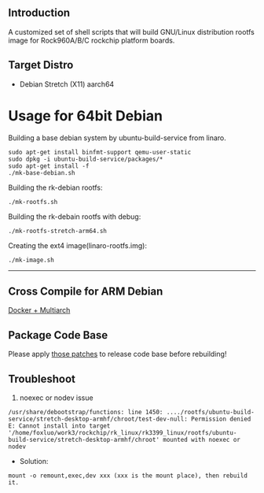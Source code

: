 ## Introduction

A customized set of shell scripts that will build GNU/Linux distribution rootfs image for Rock960A/B/C rockchip platform boards.

## Target Distro
* Debian Stretch (X11) aarch64

# Usage for 64bit Debian
Building a base debian system by ubuntu-build-service from linaro.

	sudo apt-get install binfmt-support qemu-user-static
	sudo dpkg -i ubuntu-build-service/packages/*
	sudo apt-get install -f
	./mk-base-debian.sh

Building the rk-debian rootfs:

	./mk-rootfs.sh

Building the rk-debain rootfs with debug:

	./mk-rootfs-stretch-arm64.sh

Creating the ext4 image(linaro-rootfs.img):

	./mk-image.sh
---

## Cross Compile for ARM Debian

[Docker + Multiarch](http://opensource.rock-chips.com/wiki_Cross_Compile#Docker)

## Package Code Base

Please apply [those patches](https://github.com/rockchip-linux/rk-rootfs-build/tree/master/packages-patches) to release code base before rebuilding!

## Troubleshoot

1. noexec or nodev issue
```
/usr/share/debootstrap/functions: line 1450: ..../rootfs/ubuntu-build-service/stretch-desktop-armhf/chroot/test-dev-null: Permission denied
E: Cannot install into target '/home/foxluo/work3/rockchip/rk_linux/rk3399_linux/rootfs/ubuntu-build-service/stretch-desktop-armhf/chroot' mounted with noexec or nodev
```
* Solution: 
```
mount -o remount,exec,dev xxx (xxx is the mount place), then rebuild it.
```
